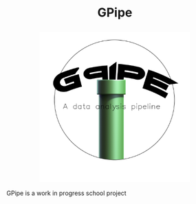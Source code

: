 # <p align="center"> GPipe </p>
<p align="center">
  <img src="https://github.com/frankuman/GPipe/blob/main/logo1.png" width="350" title="GPipe Logo">
  
</p>

GPipe is a work in progress school project
